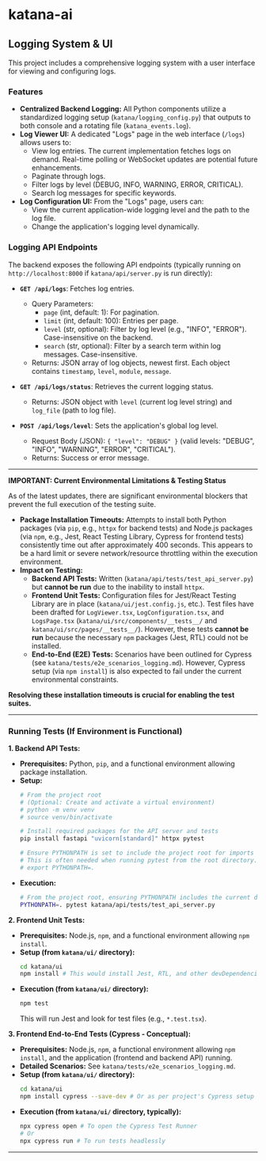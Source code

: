 # katana-ai

## Logging System & UI

This project includes a comprehensive logging system with a user interface for viewing and configuring logs.

### Features

*   **Centralized Backend Logging:** All Python components utilize a standardized logging setup (`katana/logging_config.py`) that outputs to both console and a rotating file (`katana_events.log`).
*   **Log Viewer UI:** A dedicated "Logs" page in the web interface (`/logs`) allows users to:
    *   View log entries. The current implementation fetches logs on demand. Real-time polling or WebSocket updates are potential future enhancements.
    *   Paginate through logs.
    *   Filter logs by level (DEBUG, INFO, WARNING, ERROR, CRITICAL).
    *   Search log messages for specific keywords.
*   **Log Configuration UI:** From the "Logs" page, users can:
    *   View the current application-wide logging level and the path to the log file.
    *   Change the application's logging level dynamically.

### Logging API Endpoints

The backend exposes the following API endpoints (typically running on `http://localhost:8000` if `katana/api/server.py` is run directly):

*   **`GET /api/logs`**: Fetches log entries.
    *   Query Parameters:
        *   `page` (int, default: 1): For pagination.
        *   `limit` (int, default: 100): Entries per page.
        *   `level` (str, optional): Filter by log level (e.g., "INFO", "ERROR"). Case-insensitive on the backend.
        *   `search` (str, optional): Filter by a search term within log messages. Case-insensitive.
    *   Returns: JSON array of log objects, newest first. Each object contains `timestamp`, `level`, `module`, `message`.

*   **`GET /api/logs/status`**: Retrieves the current logging status.
    *   Returns: JSON object with `level` (current log level string) and `log_file` (path to log file).

*   **`POST /api/logs/level`**: Sets the application's global log level.
    *   Request Body (JSON): `{ "level": "DEBUG" }` (valid levels: "DEBUG", "INFO", "WARNING", "ERROR", "CRITICAL").
    *   Returns: Success or error message.

---

**IMPORTANT: Current Environmental Limitations & Testing Status**

As of the latest updates, there are significant environmental blockers that prevent the full execution of the testing suite.

*   **Package Installation Timeouts:** Attempts to install both Python packages (via `pip`, e.g., `httpx` for backend tests) and Node.js packages (via `npm`, e.g., Jest, React Testing Library, Cypress for frontend tests) consistently time out after approximately 400 seconds. This appears to be a hard limit or severe network/resource throttling within the execution environment.
*   **Impact on Testing:**
    *   **Backend API Tests:** Written (`katana/api/tests/test_api_server.py`) but **cannot be run** due to the inability to install `httpx`.
    *   **Frontend Unit Tests:** Configuration files for Jest/React Testing Library are in place (`katana/ui/jest.config.js`, etc.). Test files have been drafted for `LogViewer.tsx`, `LogConfiguration.tsx`, and `LogsPage.tsx` (`katana/ui/src/components/__tests__/` and `katana/ui/src/pages/__tests__/`). However, these tests **cannot be run** because the necessary `npm` packages (Jest, RTL) could not be installed.
    *   **End-to-End (E2E) Tests:** Scenarios have been outlined for Cypress (see `katana/tests/e2e_scenarios_logging.md`). However, Cypress setup (via `npm install`) is also expected to fail under the current environmental constraints.

**Resolving these installation timeouts is crucial for enabling the test suites.**

---

### Running Tests (If Environment is Functional)

**1. Backend API Tests:**

*   **Prerequisites:** Python, `pip`, and a functional environment allowing package installation.
*   **Setup:**
    ```bash
    # From the project root
    # (Optional: Create and activate a virtual environment)
    # python -m venv venv
    # source venv/bin/activate

    # Install required packages for the API server and tests
    pip install fastapi "uvicorn[standard]" httpx pytest

    # Ensure PYTHONPATH is set to include the project root for imports like 'katana.api.server'
    # This is often needed when running pytest from the root directory.
    # export PYTHONPATH=.
    ```
*   **Execution:**
    ```bash
    # From the project root, ensuring PYTHONPATH includes the current directory
    PYTHONPATH=. pytest katana/api/tests/test_api_server.py
    ```

**2. Frontend Unit Tests:**

*   **Prerequisites:** Node.js, `npm`, and a functional environment allowing `npm install`.
*   **Setup (from `katana/ui/` directory):**
    ```bash
    cd katana/ui
    npm install # This would install Jest, RTL, and other devDependencies
    ```
*   **Execution (from `katana/ui/` directory):**
    ```bash
    npm test
    ```
    This will run Jest and look for test files (e.g., `*.test.tsx`).

**3. Frontend End-to-End Tests (Cypress - Conceptual):**

*   **Prerequisites:** Node.js, `npm`, a functional environment allowing `npm install`, and the application (frontend and backend API) running.
*   **Detailed Scenarios:** See `katana/tests/e2e_scenarios_logging.md`.
*   **Setup (from `katana/ui/` directory):**
    ```bash
    cd katana/ui
    npm install cypress --save-dev # Or as per project's Cypress setup
    ```
*   **Execution (from `katana/ui/` directory, typically):**
    ```bash
    npx cypress open # To open the Cypress Test Runner
    # Or
    npx cypress run # To run tests headlessly
    ```

---